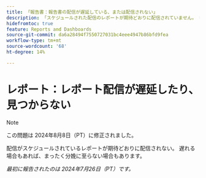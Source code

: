 ```yaml
---
title: 「報告書：報告書の配信が遅延している、または配信されない」
description: 「スケジュールされた配信のレポートが期待どおりに配信されていません。 彼らは遅れるかもしれないし、まったく配達されないかもしれません。」
hidefromtoc: true
feature: Reports and Dashboards
source-git-commit: da6a28494f7550727031bc4eee4947b86bfd9fea
workflow-type: tm+mt
source-wordcount: '68'
ht-degree: 14%

---
```



# レポート：レポート配信が遅延したり、見つからない

>[!NOTE]
>
>この問題は 2024年8月8日（PT）に修正されました。

配信がスケジュールされているレポートが期待どおりに配信されない。 遅れる場合もあれば、まったく分娩に至らない場合もあります。

_最初に報告されたのは 2024年7月26日（PT）です。_
